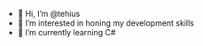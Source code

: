 - 👋 Hi, I’m @tehius
- 👀 I’m interested in honing my development skills
- 🌱 I’m currently learning C#
